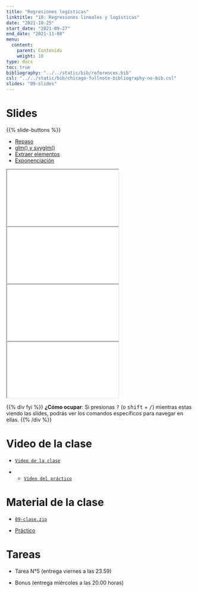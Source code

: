 ```yaml
---
title: "Regresiones logísticas"
linktitle: "10: Regresiones lineales y logísticas"
date: "2021-10-25"
start_date: "2021-09-27"
end_date: "2021-11-08"
menu:
  content:
    parent: Contenido
    weight: 10
type: docs
toc: true
bibliography: "../../static/bib/references.bib"
csl: "../../static/bib/chicago-fullnote-bibliography-no-bib.csl"
slides: "09-slides"
---
```


# Slides

{{% slide-buttons %}}

<ul class="nav nav-tabs" id="slide-tabs" role="tablist">
<li class="nav-item">
<a class="nav-link active" id="repaso-tab" data-toggle="tab" href="#repaso" role="tab" aria-controls="repaso" aria-selected="true">Repaso</a>
</li>
<li class="nav-item">
<a class="nav-link" id="glm-y-svyglm-tab" data-toggle="tab" href="#glm-y-svyglm" role="tab" aria-controls="glm-y-svyglm" aria-selected="false">glm() y svyglm()</a>
</li>
<li class="nav-item">
<a class="nav-link" id="extraer-elementos-tab" data-toggle="tab" href="#extraer-elementos" role="tab" aria-controls="extraer-elementos" aria-selected="false">Extraer elementos</a>
</li>
<li class="nav-item">
<a class="nav-link" id="exponenciación-tab" data-toggle="tab" href="#exponenciación" role="tab" aria-controls="exponenciación" aria-selected="false">Exponenciación</a>
</li>
</ul>

<div id="slide-tabs" class="tab-content">

<div id="repaso" class="tab-pane fade show active" role="tabpanel" aria-labelledby="repaso-tab">

<div class="embed-responsive embed-responsive-16by9">

<iframe class="embed-responsive-item" src="/slides/09-slides.html#1">
</iframe>

</div>

</div>

<div id="glm-y-svyglm" class="tab-pane fade" role="tabpanel" aria-labelledby="glm-y-svyglm-tab">

<div class="embed-responsive embed-responsive-16by9">

<iframe class="embed-responsive-item" src="/slides/09-slides.html#10">
</iframe>

</div>

</div>

<div id="extraer-elementos" class="tab-pane fade" role="tabpanel" aria-labelledby="extraer-elementos-tab">

<div class="embed-responsive embed-responsive-16by9">

<iframe class="embed-responsive-item" src="/slides/09-slides.html#26">
</iframe>

</div>

</div>

<div id="exponenciación" class="tab-pane fade" role="tabpanel" aria-labelledby="exponenciación-tab">

<div class="embed-responsive embed-responsive-16by9">

<iframe class="embed-responsive-item" src="/slides/09-slides.html#26">
</iframe>

</div>

</div>

</div>

{{% div fyi %}}
**¿Cómo ocupar**: Si presionas <kbd>?</kbd> (o <kbd>shift</kbd> + <kbd>/</kbd>) mientras estas viendo las slides, podrás ver los comandos específicos para navegar en ellas.
{{% /div %}}

# Video de la clase

-   [<i class="fas fa-video"></i> `Video de la clase`](https://zoom.us/rec/share/H6L3mr-CE-sMeJRQ4CLua3IT95mPl9ougKki3ndIca2s9JpkNQnCmnoYVVbaIKB4.UrcbRJYeE8F3JVM4?startTime=1635190195000)

-   -   [<i class="fas fa-video"></i> `Video del práctico`](https://zoom.us/rec/share/83hcyjS5wOZ57QhBGiyCsb8wzakRyw6pAcyW0ZzjuKWCpIsHdU6ZsNp56obYnCgW.GI1qpKtgu7_HnDHo?startTime=1635195951000)

# Material de la clase

-   [<i class="fas fa-file-archive"></i> `09-clase.zip`](https://github.com/learn-R/10-class/raw/main/09-clase.zip)

-   [<i class="fas fa-laptop-code"></i> Práctico](/example/09-practico/)

# Tareas

-   Tarea N°5 (entrega viernes a las 23.59)

-   Bonus (entrega miércoles a las 20.00 horas)
